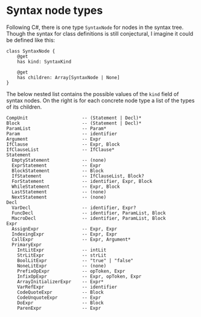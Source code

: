 # Syntax node types

Following C#, there is one type `SyntaxNode` for nodes in the syntax tree.
Though the syntax for class definitions is still conjectural, I imagine it
could be defined like this:

```
class SyntaxNode {
    @get
    has kind: SyntaxKind

    @get
    has children: Array[SyntaxNode | None]
}
```

The below nested list contains the possible values of the `kind` field of
syntax nodes. On the right is for each concrete node type a list of the types
of its children.

```
CompUnit                    -- (Statement | Decl)*
Block                       -- (Statement | Decl)*
ParamList                   -- Param*
Param                       -- identifier
Argument                    -- Expr
IfClause                    -- Expr, Block
IfClauseList                -- IfClause*
Statement
  EmptyStatement            -- (none)
  ExprStatement             -- Expr
  BlockStatement            -- Block
  IfStatement               -- IfClauseList, Block?
  ForStatement              -- identifier, Expr, Block
  WhileStatement            -- Expr, Block
  LastStatement             -- (none)
  NextStatement             -- (none)
Decl
  VarDecl                   -- identifier, Expr?
  FuncDecl                  -- identifier, ParamList, Block
  MacroDecl                 -- identifier, ParamList, Block
Expr
  AssignExpr                -- Expr, Expr
  IndexingExpr              -- Expr, Expr
  CallExpr                  -- Expr, Argument*
  PrimaryExpr
    IntLitExpr              -- intLit
    StrLitExpr              -- strLit
    BoolLitExpr             -- "true" | "false"
    NoneLitExpr             -- (none)
    PrefixOpExpr            -- opToken, Expr
    InfixOpExpr             -- Expr, opToken, Expr
    ArrayInitializerExpr    -- Expr*
    VarRefExpr              -- identifier
    CodeQuoteExpr           -- Block
    CodeUnquoteExpr         -- Expr
    DoExpr                  -- Block
    ParenExpr               -- Expr
```

